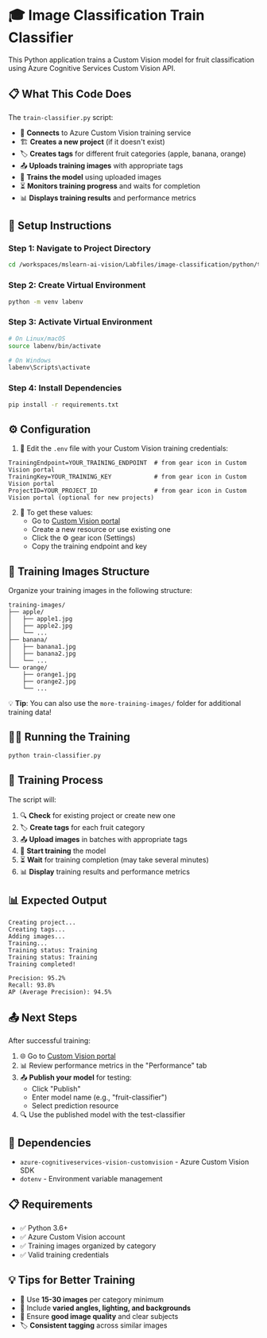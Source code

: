 # 🎓 Image Classification Train Classifier

This Python application trains a Custom Vision model for fruit classification using Azure Cognitive Services Custom Vision API.

## 📋 What This Code Does

The `train-classifier.py` script:
- 🔗 **Connects** to Azure Custom Vision training service
- 🏗️ **Creates a new project** (if it doesn't exist)
- 🏷️ **Creates tags** for different fruit categories (apple, banana, orange)
- 📤 **Uploads training images** with appropriate tags
- 🎯 **Trains the model** using uploaded images
- ⏳ **Monitors training progress** and waits for completion
- 📊 **Displays training results** and performance metrics

## 🚀 Setup Instructions

### Step 1: Navigate to Project Directory
```bash
cd /workspaces/mslearn-ai-vision/Labfiles/image-classification/python/train-classifier
```

### Step 2: Create Virtual Environment
```bash
python -m venv labenv
```

### Step 3: Activate Virtual Environment
```bash
# On Linux/macOS
source labenv/bin/activate

# On Windows
labenv\Scripts\activate
```

### Step 4: Install Dependencies
```bash
pip install -r requirements.txt
```

## ⚙️ Configuration

1. 📝 Edit the `.env` file with your Custom Vision training credentials:
```env
TrainingEndpoint=YOUR_TRAINING_ENDPOINT  # from gear icon in Custom Vision portal
TrainingKey=YOUR_TRAINING_KEY            # from gear icon in Custom Vision portal
ProjectID=YOUR_PROJECT_ID                # from gear icon in Custom Vision portal (optional for new projects)
```

2. 🔧 To get these values:
   - Go to [Custom Vision portal](https://www.customvision.ai)
   - Create a new resource or use existing one
   - Click the ⚙️ gear icon (Settings)
   - Copy the training endpoint and key

## 📁 Training Images Structure

Organize your training images in the following structure:
```
training-images/
├── apple/
│   ├── apple1.jpg
│   ├── apple2.jpg
│   └── ...
├── banana/
│   ├── banana1.jpg
│   ├── banana2.jpg
│   └── ...
└── orange/
    ├── orange1.jpg
    ├── orange2.jpg
    └── ...
```

💡 **Tip**: You can also use the `more-training-images/` folder for additional training data!

## 🏃‍♂️ Running the Training

```bash
python train-classifier.py
```

## 🎯 Training Process

The script will:
1. 🔍 **Check** for existing project or create new one
2. 🏷️ **Create tags** for each fruit category
3. 📤 **Upload images** in batches with appropriate tags
4. 🎯 **Start training** the model
5. ⏳ **Wait** for training completion (may take several minutes)
6. 📊 **Display** training results and performance metrics

## 📊 Expected Output

```
Creating project...
Creating tags...
Adding images...
Training...
Training status: Training
Training status: Training
Training completed!

Precision: 95.2%
Recall: 93.8%
AP (Average Precision): 94.5%
```

## 📤 Next Steps

After successful training:
1. 🌐 Go to [Custom Vision portal](https://www.customvision.ai)
2. 📊 Review performance metrics in the "Performance" tab
3. 📤 **Publish your model** for testing:
   - Click "Publish"
   - Enter model name (e.g., "fruit-classifier")
   - Select prediction resource
4. 🔍 Use the published model with the test-classifier

## 🔧 Dependencies

- `azure-cognitiveservices-vision-customvision` - Azure Custom Vision SDK
- `dotenv` - Environment variable management

## 📋 Requirements

- ✅ Python 3.6+
- ✅ Azure Custom Vision account
- ✅ Training images organized by category
- ✅ Valid training credentials

## 💡 Tips for Better Training

- 📸 Use **15-30 images** per category minimum
- 🔄 Include **varied angles, lighting, and backgrounds**
- 🎯 Ensure **good image quality** and clear subjects
- 🏷️ **Consistent tagging** across similar images
